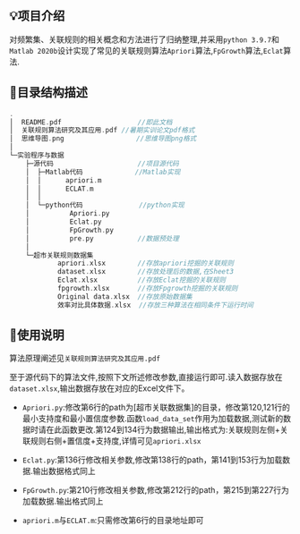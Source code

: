 ## 💡项目介绍

对频繁集、关联规则的相关概念和方法进行了归纳整理,并采用`python 3.9.7`和`Matlab 2020b`设计实现了常见的关联规则算法`Apriori`算法,`FpGrowth`算法,`Eclat`算法.

## 📝目录结构描述


```c++
.
│  README.pdf					//即此文档
│  关联规则算法研究及其应用.pdf	//暑期实训论文pdf格式
│  思维导图.png					 //思维导图png格式
│  
└─实验程序与数据
    ├─源代码					  //项目源代码
    │  ├─Matlab代码			  //Matlab实现
    │  │      apriori.m
    │  │      ECLAT.m
    │  │      
    │  └─python代码			   //python实现
    │          Apriori.py
    │          Eclat.py
    │          FpGrowth.py
    │          pre.py			//数据预处理
    │          
    └─超市关联规则数据集
            apriori.xlsx		//存放apriori挖掘的关联规则
            dataset.xlsx		//存放处理后的数据,在Sheet3
            Eclat.xlsx			//存放Eclat挖掘的关联规则
            fpgrowth.xlsx		//存放Fpgrowth挖掘的关联规则
            Original data.xlsx	//存放原始数据集
            效率对比具体数据.xlsx  //存放三种算法在相同条件下运行时间
```
## 📖使用说明

算法原理阐述见`关联规则算法研究及其应用.pdf`

至于源代码下的算法文件,按照下文所述修改参数,直接运行即可.读入数据存放在`dataset.xlsx`,输出数据存放在对应的Excel文件下。

+ `Apriori.py`:修改第6行的path为[超市关联数据集]的目录，修改第120,121行的最小支持度和最小置信度参数.函数`load_data_set`作用为加载数据,测试新的数据时请在此函数更改.第124到134行为数据输出,输出格式为:关联规则左侧+关联规则右侧+置信度+支持度,详情可见`apriori.xlsx`

+ `Eclat.py`:第136行修改相关参数,修改第138行的path，第141到153行为加载数据.输出数据格式同上

+ `FpGrowth.py`:第210行修改相关参数,修改第212行的path，第215到第227行为加载数据.输出格式同上

+ `apriori.m`与`ECLAT.m`:只需修改第6行的目录地址即可